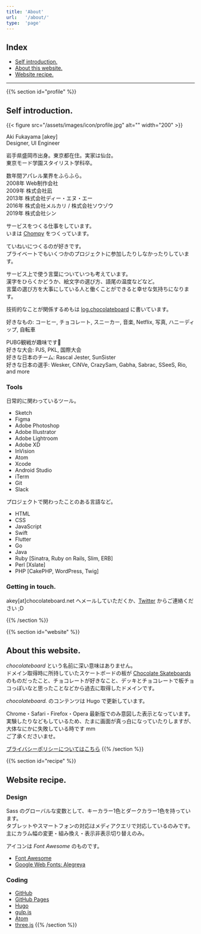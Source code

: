 ```yaml
---
title: 'About'
url:   '/about/'
type:  'page'
---
```


## Index

- [Self introduction.](#profile)
- [About this website.](#website)
- [Website recipe.](#recipe)

---

{{% section id="profile" %}}
## Self introduction.

{{< figure src="/assets/images/icon/profile.jpg" alt="" width="200" >}}

Aki Fukayama [akey]  
Designer, UI Engineer

岩手県盛岡市出身。東京都在住。実家は仙台。  
東京モード学園スタイリスト学科卒。

数年間アパレル業界をふらふら。  
2008年 Web制作会社  
2009年 株式会社凪  
2013年 株式会社ディー・エヌ・エー  
2016年 株式会社メルカリ / 株式会社ソウゾウ  
2019年 株式会社シン

サービスをつくる仕事をしています。  
いまは [Chompy](https://chompy.jp/) をつくっています。

ていねいにつくるのが好きです。  
プライベートでもいくつかのプロジェクトに参加したりしなかったりしています。

サービス上で使う言葉についていつも考えています。  
漢字をひらくかどうか、絵文字の選び方、語尾の温度などなど。  
言葉の選び方を大事にしている人と働くことができると幸せな気持ちになります。

技術的なことが関係するめもは [log.chocolateboard](https://log.chocolateboard.net/) に書いています。

好きなもの: コーヒー, チョコレート, スニーカー, 音楽, Netflix, 写真, ハニーディップ, 自転車

PUBG観戦が趣味です💎  
好きな大会: PJS, PKL, 国際大会  
好きな日本のチーム: Rascal Jester, SunSister  
好きな日本の選手: Wesker, CiNVe, CrazySam, Gabha, Sabrac, SSeeS, Rio, and more

### Tools

日常的に関わっているツール。

- Sketch
- Figma
- Adobe Photoshop
- Adobe Illustrator
- Adobe Lightroom
- Adobe XD
- InVision
- Atom
- Xcode
- Android Studio
- iTerm
- Git
- Slack

プロジェクトで関わったことのある言語など。

- HTML
- CSS
- JavaScript
- Swift
- Flutter
- Go
- Java
- Ruby [Sinatra, Ruby on Rails, Slim, ERB]
- Perl [Xslate]
- PHP [CakePHP, WordPress, Twig]

### Getting in touch.

akey[at]chocolateboard.net ヘメールしていただくか、[Twitter](https://twitter.com/urakey) からご連絡ください ;D

{{% /section %}}

{{% section id="website" %}}
## About this website.

*chocolateboard* という名前に深い意味はありません。  
ドメイン取得時に所持していたスケートボードの板が [Chocolate Skateboards](http://www.chocolateskateboards.com/) のものだったこと、チョコレートが好きなこと、デッキとチョコレートで板チョコっぽいなと思ったことなどから過去に取得したドメインです。

*chocolateboard.* のコンテンツは Hugo で更新しています。

Chrome・Safari・Firefox・Opera 最新版でのみ意図した表示となっています。  
実験したりなどもしているため、たまに画面が真っ白になっていたりしますが、大体なにかに失敗している時です mm  
ご了承くださいませ。

[プライバシーポリシーについてはこちら](/privacy/)
{{% /section %}}

{{% section id="recipe" %}}
## Website recipe.

### Design

Sass のグローバルな変数として、キーカラー1色とダークカラー1色を持っています。  
タブレットやスマートフォンの対応はメディアクエリで対応しているのみです。  
主にカラム幅の変更・組み換え・表示非表示切り替えのみ。

アイコンは *Font Awesome* のものです。

- [Font Awesome](http://fortawesome.github.com/Font-Awesome/)
- [Google Web Fonts: Alegreya](https://fonts.google.com/specimen/Alegreya/)

### Coding

- [GitHub](https://github.com/)
- [GitHub Pages](https://pages.github.com/)
- [Hugo](https://gohugo.io/)
- [gulp.js](http://gulpjs.com/)
- [Atom](https://atom.io/)
- [three.js](https://threejs.org/)
{{% /section %}}
